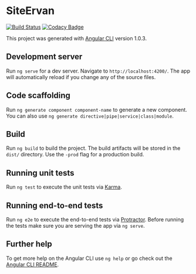 # SiteErvan

[![Build Status](https://travis-ci.com/ThranduilOfGunz/siteErvan.svg?branch=master)](https://travis-ci.com/ThranduilOfGunz/siteErvan) 
[![Codacy Badge](https://api.codacy.com/project/badge/Grade/e0be322908e74312b6f0c7dfca2ec692)](https://www.codacy.com/app/Lautre3091/siteErvan?utm_source=github.com&amp;utm_medium=referral&amp;utm_content=ThranduilOfGunz/siteErvan&amp;utm_campaign=Badge_Grade)

This project was generated with [Angular CLI](https://github.com/angular/angular-cli) version 1.0.3.

## Development server

Run `ng serve` for a dev server. Navigate to `http://localhost:4200/`. The app will automatically reload if you change any of the source files.

## Code scaffolding

Run `ng generate component component-name` to generate a new component. You can also use `ng generate directive|pipe|service|class|module`.

## Build

Run `ng build` to build the project. The build artifacts will be stored in the `dist/` directory. Use the `-prod` flag for a production build.

## Running unit tests

Run `ng test` to execute the unit tests via [Karma](https://karma-runner.github.io).

## Running end-to-end tests

Run `ng e2e` to execute the end-to-end tests via [Protractor](http://www.protractortest.org/).
Before running the tests make sure you are serving the app via `ng serve`.

## Further help

To get more help on the Angular CLI use `ng help` or go check out the [Angular CLI README](https://github.com/angular/angular-cli/blob/master/README.md).
